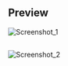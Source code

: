 <h2>Preview</h2>

![Screenshot_1](https://user-images.githubusercontent.com/83318673/215918502-09daf469-77a4-4b91-bb1c-3e1fad52b877.png)
##
![Screenshot_2](https://user-images.githubusercontent.com/83318673/215918588-a833b968-3fa1-434a-991e-647060e15148.png)

